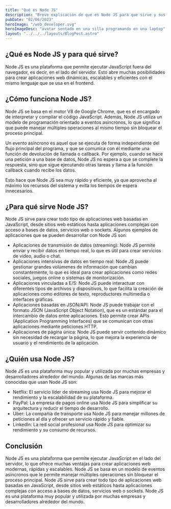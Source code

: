 ```yaml
---
title: "Qué es Node JS"
description: "Breve explicación de que es Node JS para que sirve y sus posibles usos"
pubDate: "02/06/2023"
heroImage: "/web_developer.svg"
heroImageDesc: "avatar sentado en una silla programando en una laptop"
layout: "../../../layouts/BlogPost.astro"
---
```


## ¿Qué es Node JS y para qué sirve?
Node JS es una plataforma que permite ejecutar JavaScript fuera del navegador, es decir, en el lado del servidor. Esto abre muchas posibilidades para crear aplicaciones web dinámicas, escalables y eficientes con el mismo lenguaje que se usa en el frontend.

## ¿Cómo funciona Node JS?
Node JS se basa en el motor V8 de Google Chrome, que es el encargado de interpretar y compilar el código JavaScript. Además, Node JS utiliza un modelo de programación orientado a eventos asíncronos, lo que significa que puede manejar múltiples operaciones al mismo tiempo sin bloquear el proceso principal.

Un evento asíncrono es aquel que se ejecuta de forma independiente del flujo principal del programa, y que se comunica con él mediante una función de devolución de llamada o callback. Por ejemplo, cuando se hace una petición a una base de datos, Node JS no espera a que se complete la respuesta, sino que sigue ejecutando otras tareas y llama a la función callback cuando recibe los datos.

Esto hace que Node JS sea muy rápido y eficiente, ya que aprovecha al máximo los recursos del sistema y evita los tiempos de espera innecesarios.

## ¿Para qué sirve Node JS?
Node JS sirve para crear todo tipo de aplicaciones web basadas en JavaScript, desde sitios web estáticos hasta aplicaciones complejas con acceso a bases de datos, servicios web o sockets. Algunos ejemplos de aplicaciones que se pueden desarrollar con Node JS son:

- Aplicaciones de transmisión de datos (streaming): Node JS permite enviar y recibir datos en tiempo real, lo que es útil para crear servicios de vídeo, audio o chat.
- Aplicaciones intensivas de datos en tiempo real: Node JS puede gestionar grandes volúmenes de información que cambian constantemente, lo que es ideal para crear aplicaciones como redes sociales, juegos online o sistemas de monitorización.
- Aplicaciones vinculadas a E/S: Node JS puede interactuar con diferentes tipos de archivos y dispositivos, lo que facilita la creación de aplicaciones como editores de texto, reproductores multimedia o interfaces gráficas.
- Aplicaciones basadas en JSON/API: Node JS puede trabajar con el formato JSON (JavaScript Object Notation), que es un estándar para el intercambio de datos entre aplicaciones. Esto permite crear APIs (Application Programming Interfaces) que se comunican con otras aplicaciones mediante peticiones HTTP.
- Aplicaciones de página única: Node JS puede servir contenido dinámico sin necesidad de recargar la página, lo que mejora la experiencia de usuario y el rendimiento de la aplicación.

## ¿Quién usa Node JS?
Node JS es una plataforma muy popular y utilizada por muchas empresas y desarrolladores alrededor del mundo. Algunas de las marcas más conocidas que usan Node JS son:

- Netflix: El servicio líder de streaming usa Node JS para mejorar el rendimiento y la escalabilidad de su plataforma.
- PayPal: La empresa de pagos online usa Node JS para simplificar su arquitectura y reducir el tiempo de desarrollo.
- Uber: La compañía de transporte usa Node JS para manejar millones de peticiones al día y ofrecer un servicio rápido y fiable.
- LinkedIn: La red social profesional usa Node JS para optimizar su rendimiento y su consumo de recursos.

## Conclusión

Node JS es una plataforma que permite ejecutar JavaScript en el lado del servidor, lo que ofrece muchas ventajas para crear aplicaciones web modernas, rápidas y escalables. Node JS se basa en un modelo de eventos asíncronos que le permite manejar múltiples operaciones sin bloquear el proceso principal. Node JS sirve para crear todo tipo de aplicaciones web basadas en JavaScript, desde sitios web estáticos hasta aplicaciones complejas con acceso a bases de datos, servicios web o sockets. Node JS es una plataforma muy popular y utilizada por muchas empresas y desarrolladores alrededor del mundo.
